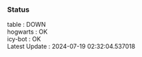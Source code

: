 ### Status


table : DOWN  
hogwarts : OK  
icy-bot : OK  
Latest Update : 2024-07-19 02:32:04.537018
